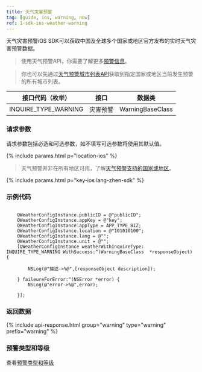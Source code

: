 ```yaml
---
title: 天气灾害预警
tag: [guide, ios, warning, now]
ref: 1-sdk-ios-weather-warning
---
```


天气灾害预警iOS SDK可以获取中国及全球多个国家或地区官方发布的实时天气灾害预警数据。

> 使用天气预警API，你需要了解更多[预警信息](/docs/resource/warning-info/)。

> 你也可以先通过[天气预警城市列表API](/docs/api/warning/weather-warning-city-list/)获取到指定国家或地区当前发生预警的所有城市列表。


| 接口代码（枚举）     | 接口     | 数据类           |
| -------------------- | -------- | ---------------- |
| INQUIRE_TYPE_WARNING | 灾害预警 | WarningBaseClass |

### 请求参数

请求参数包括必选和可选参数，如不填写可选参数将使用其默认值。

{% include params.html p="location-ios" %}

> 天气预警并非在所有地区可用，了解[天气预警支持的国家或地区](/docs/resource/warning-info/#supported-regions)。

{% include params.html p="key-ios lang-zhen-sdk" %}

### 示例代码

```objc
 
    QWeatherConfigInstance.publicID = @"publicID";
    QWeatherConfigInstance.appKey = @"key";
    QWeatherConfigInstance.appType = APP_TYPE_BIZ;    
    QWeatherConfigInstance.location = @"101010100";
    QWeatherConfigInstance.lang = @"";
    QWeatherConfigInstance.unit = @"";
    [QWeatherConfigInstance weatherWithInquireType: INQUIRE_TYPE_WARNING WithSuccess:^(WarningBaseClass  *responseObject) {
        
        NSLog(@"描述->%@",[responseObject description]);
        
    } faileureForError:^(NSError *error) {
        NSLog(@"error->%@",error);
        
    }];
```

### 返回数据

{% include api-response.html group="warning" type="warning" prefix="warning" %}


### 预警类型和等级

查看[预警类型和等级](/docs/resource/warning-info/)